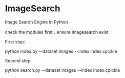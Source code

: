 # ImageSearch
Image Search Engine in Python

check the modules first：ensure imagesearch exist

First step:

python index.py --dataset images --index index.cpickle

Second step:

python search.py --dataset images --index index.cpickle

